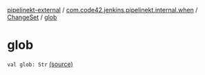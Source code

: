 [pipelinekt-external](../../index.md) / [com.code42.jenkins.pipelinekt.internal.when](../index.md) / [ChangeSet](index.md) / [glob](./glob.md)

# glob

`val glob: Str` [(source)](https://github.com/code42/pipelinekt/tree/master/internal/src/main/kotlin/com/code42/jenkins/pipelinekt/internal/when/ChangeSet.kt#L7)